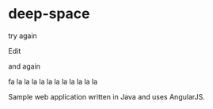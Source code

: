 # deep-space

try again


Edit

and again

fa la la la la la la la la la la la

Sample web application written in Java and uses AngularJS.
